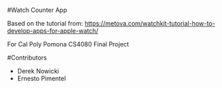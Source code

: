 #Watch Counter App

Based on the tutorial from:
https://metova.com/watchkit-tutorial-how-to-develop-apps-for-apple-watch/

For Cal Poly Pomona CS4080 Final Project

#Contributors
- Derek Nowicki
- Ernesto Pimentel